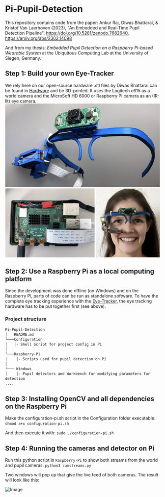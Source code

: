 # Pi-Pupil-Detection
This repository contains code from the paper: 
Ankur Raj, Diwas Bhattarai, & Kristof Van Laerhoven (2023), "An Embedded and Real-Time Pupil Detection Pipeline". https://doi.org/10.5281/zenodo.7682640, https://arxiv.org/abs/2302.14098

And from my thesis: *Embedded Pupil Detection on a Raspberry Pi-based Wearable System* at the Ubiquitous Computing Lab at the University of Siegen, Germany.

## Step 1: Build your own Eye-Tracker
We rely here on our open-source hardware .stl files by Diwas Bhattarai can be found in [Hardware](https://github.com/Lifestohack/masterthesis-eye-tracker/tree/master/models) and be 3D-printed. It uses the Logitech c615 as a world camera and the MicroSoft HD 6000 or Raspberry Pi camera as an (IR-lit) eye camera.
![Image](overview.png)

## Step 2: Use a Raspberry Pi as a local computing platform 
Since the development was done offline (on Windows) and on the Raspberry Pi, parts of code can be run as standalone software.
To have the complete eye tracking experience with the [Eye-Tracker](https://github.com/Lifestohack/masterthesis-eye-tracker/tree/master/models), the eye tracking hardware has to be put together first (see above).

### Project structure
```
Pi-Pupil-Detection
│   README.md
└───Configuration
│   │- Shell Script for project config in Pi
│
└───Raspberry-Pi
│    │- Scripts used for pupil detection on Pi   
│    
└─── Windows
│    │- Pupil detectors and Workbench for modifying parameters for detection  
....

```
## Step 3: Installing OpenCV and all dependencies on the Raspberry Pi
Make the configuration-pi.sh script in the Configuration folder executable: 
```chmod a+x configuration-pi.sh```

And then execute it with:
```sudo ./configuration-pi.sh```

## Step 4: Running the cameras and detector on Pi
Run this python script in ```Raspberry-Pi``` to show both streams from the world and pupil cameras:
```python3 camstreams.py```

Two windows will pop up that give the live feed of both cameras. The result will look like this:

![Image](camstreams.jpg)

